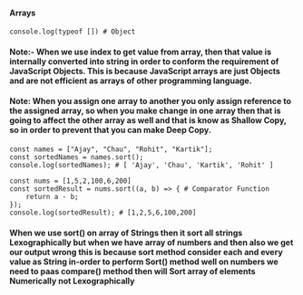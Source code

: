 #### Arrays

```
console.log(typeof []) # Object
```

#### Note:- When we use index to get value from array, then that value is internally converted into string in order to conform the requirement of JavaScript Objects. This is because JavaScript arrays are just Objects and are not efficient as arrays of other programming language.

#### Note: When you assign one array to another you only assign reference to the assigned array, so when you make change in one array then that is going to affect the other array as well and that is know as Shallow Copy, so in order to prevent that you can make Deep Copy.

```
const names = ["Ajay", "Chau", "Rohit", "Kartik"];
const sortedNames = names.sort();
console.log(sortedNames); # [ 'Ajay', 'Chau', 'Kartik', 'Rohit' ]

const nums = [1,5,2,100,6,200]
const sortedResult = nums.sort((a, b) => { # Comparator Function
    return a - b;
});
console.log(sortedResult); # [1,2,5,6,100,200]

```

#### When we use sort() on array of Strings then it sort all strings Lexographically but when we have array of numbers and then also we get our output wrong this is because sort method consider each and every value as String in-order to perform Sort() method well on numbers we need to paas compare() method then will Sort array of elements Numerically not Lexographically
